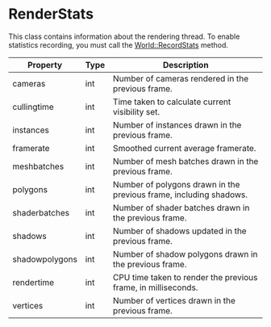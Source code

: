# RenderStats #
This class contains information about the rendering thread. To enable statistics recording, you must call the [World::RecordStats](API_World_RecordStats.md) method.

| Property | Type | Description |
| ----- | ----- | ----- |
|		 cameras | int | Number of cameras rendered in the previous frame. |
|		 cullingtime | int | Time taken to calculate current visibility set. |
|		 instances | int | Number of instances drawn in the previous frame. |
|		 framerate | int | Smoothed current average framerate. |
| 		 meshbatches | int | Number of mesh batches drawn in the previous frame. |
|		 polygons | int | Number of polygons drawn in the previous frame, including shadows. |
|		 shaderbatches | int | Number of shader batches drawn in the previous frame. |
|		 shadows | int | Number of shadows updated in the previous frame. |
|		 shadowpolygons | int | Number of shadow polygons drawn in the previous frame. |
|		 rendertime | int | CPU time taken to render the previous frame, in milliseconds. |
|		 vertices | int | Number of vertices drawn in the previous frame. |
